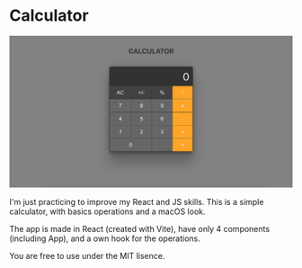 # Calculator

![Calculator App screenshot](calculator-main.png)

I'm just practicing to improve my React and JS skills.
This is a simple calculator, with basics operations and a macOS look.

The app is made in React (created with Vite), have only 4 components (including App), and a own hook for the operations.

You are free to use under the MIT lisence.
